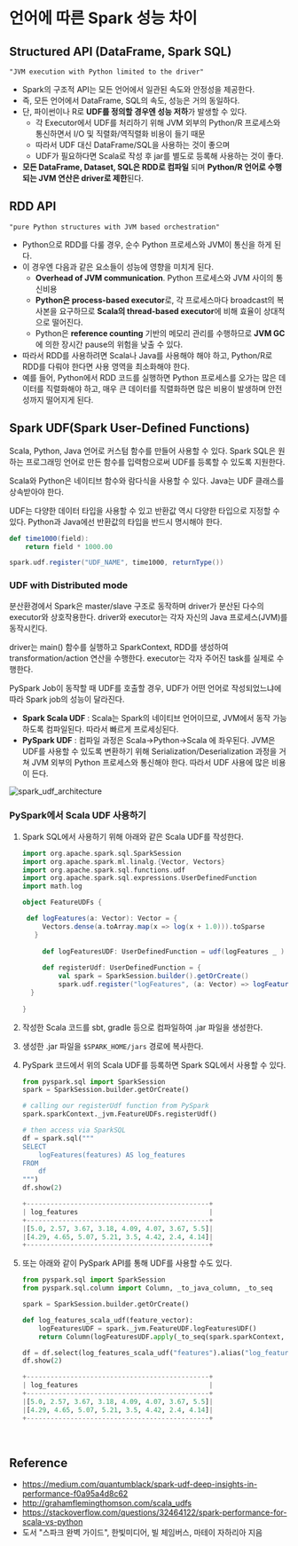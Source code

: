 
# 언어에 따른 Spark 성능 차이


## Structured API (DataFrame, Spark SQL)

```
"JVM execution with Python limited to the driver"
```

- Spark의 구조적 API는 모든 언어에서 일관된 속도와 안정성을 제공한다.
- 즉, 모든 언어에서 DataFrame, SQL의 속도, 성능은 거의 동일하다.
- 단, 파이썬이나 R로 **UDF를 정의할 경우엔 성능 저하**가 발생할 수 있다.
  - 각 Executor에서 UDF를 처리하기 위해 JVM 외부의 Python/R 프로세스와 통신하면서  I/O 및 직렬화/역직렬화 비용이 들기 때문
  - 따라서 UDF 대신 DataFrame/SQL을 사용하는 것이 좋으며
  - UDF가 필요하다면 Scala로 작성 후 jar를 별도로 등록해 사용하는 것이 좋다.
- **모든 DataFrame, Dataset, SQL은 RDD로 컴파일** 되며 **Python/R 언어로 수행되는 JVM 연산은 driver로 제한**된다.


## RDD API

```
"pure Python structures with JVM based orchestration"
```

- Python으로 RDD를 다룰 경우, 순수 Python 프로세스와 JVM이 통신을 하게 된다.
- 이 경우엔 다음과 같은 요소들이 성능에 영향을 미치게 된다.
  - **Overhead of JVM communication**. Python 프로세스와 JVM 사이의 통신비용
  - **Python은 process-based executor**로, 각 프로세스마다 broadcast의 복사본을 요구하므로 **Scala의 thread-based executor**에 비해 효율이 상대적으로 떨어진다.
  - Python은 **reference counting** 기반의 메모리 관리를 수행하므로 **JVM GC**에 의한 장시간 pause의 위험을 낮출 수 있다.
- 따라서 RDD를 사용하려면 Scala나 Java를 사용해야 해야 하고, Python/R로 RDD를 다뤄야 한다면 사용 영역을 최소화해야 한다.
- 예를 들어, Python에서 RDD 코드를 실행하면 Python 프로세스를 오가는 많은 데이터를 직렬화해야 하고, 매우 큰 데이터를 직렬화하면 많은 비용이 발생하며 안전성까지 떨어지게 된다.



## Spark UDF(Spark User-Defined Functions)

Scala, Python, Java 언어로 커스텀 함수를 만들어 사용할 수 있다. Spark SQL은 원하는 프로그래밍 언어로 만든 함수를 입력함으로써 UDF를 등록할 수 있도록 지원한다. 

Scala와 Python은 네이티브 함수와 람다식을 사용할 수 있다. Java는 UDF 클래스를 상속받아야 한다.

UDF는 다양한 데이터 타입을 사용할 수 있고 반환값 역시 다양한 타입으로 지정할 수 있다. Python과 Java에선 반환값의 타입을 반드시 명시해야 한다.

```scala
def time1000(field):
	return field * 1000.00

spark.udf.register("UDF_NAME", time1000, returnType())
```




### UDF with Distributed mode

분산환경에서 Spark은 master/slave 구조로 동작하며 driver가 분산된 다수의 executor와 상호작용한다. driver와 executor는 각자 자신의 Java 프로세스(JVM)를 동작시킨다.

driver는 main() 함수를 실행하고 SparkContext, RDD를 생성하여 transformation/action 연산을 수행한다. executor는 각자 주어진 task를 실제로 수행한다.

PySpark Job이 동작할 때 UDF를 호출할 경우, UDF가 어떤 언어로 작성되었느냐에 따라 Spark job의 성능이 달라진다.

- **Spark Scala UDF** : Scala는 Spark의 네이티브 언어이므로, JVM에서 동작 가능하도록 컴파일된다. 따라서 빠르게 프로세싱된다.
- **PySpark UDF** : 컴파일 과정은 Scala->Python->Scala 에 좌우된다. JVM은 UDF를 사용할 수 있도록 변환하기 위해 Serialization/Deserialization 과정을 거쳐 JVM 외부의 Python 프로세스와 통신해야 한다. 따라서 UDF 사용에 많은 비용이 든다.

![spark_udf_architecture](https://github.com/dhkdn9192/data_engineer_career/blob/master/de/spark/img/spark_udf_architecture.png)



### PySpark에서 Scala UDF 사용하기

1. Spark SQL에서 사용하기 위해 아래와 같은 Scala UDF를 작성한다.

   ```scala
   import org.apache.spark.sql.SparkSession
   import org.apache.spark.ml.linalg.{Vector, Vectors}
   import org.apache.spark.sql.functions.udf
   import org.apache.spark.sql.expressions.UserDefinedFunction
   import math.log
   
   object FeatureUDFs {
   
   	def logFeatures(a: Vector): Vector = {
   	    Vectors.dense(a.toArray.map(x => log(x + 1.0))).toSparse
   	  }
   	  
     	def logFeaturesUDF: UserDefinedFunction = udf(logFeatures _ )
   	  
     	def registerUdf: UserDefinedFunction = {
     		val spark = SparkSession.builder().getOrCreate()
     		spark.udf.register("logFeatures", (a: Vector) => logFeatures(a))
     }
   	  
   }
   ```

2. 작성한 Scala 코드를 sbt, gradle 등으로 컴파일하여 .jar 파일을 생성한다.

3. 생성한 .jar 파일을 ```$SPARK_HOME/jars``` 경로에 복사한다.

4. PySpark 코드에서 위의 Scala UDF를 등록하면 Spark SQL에서 사용할 수 있다.

   ```python
   from pyspark.sql import SparkSession
   spark = SparkSession.builder.getOrCreate()
   
   # calling our registerUdf function from PySpark 
   spark.sparkContext._jvm.FeatureUDFs.registerUdf()
   
   # then access via SparkSQL
   df = spark.sql("""
   SELECT
       logFeatures(features) AS log_features
   FROM
       df
   """)
   df.show(2)
   
   +----------------------------------------------+
   | log_features                                 |
   +----------------------------------------------+
   |[5.0, 2.57, 3.67, 3.18, 4.09, 4.07, 3.67, 5.5]|
   |[4.29, 4.65, 5.07, 5.21, 3.5, 4.42, 2.4, 4.14]|
   +----------------------------------------------+
   ```

5. 또는 아래와 같이 PySpark API를 통해 UDF를 사용할 수도 있다.

   ```python
   from pyspark.sql import SparkSession
   from pyspark.sql.column import Column, _to_java_column, _to_seq 
   
   spark = SparkSession.builder.getOrCreate()
   
   def log_features_scala_udf(feature_vector): 
       logFeaturesUDF = spark._jvm.FeatureUDF.logFeaturesUDF() 
       return Column(logFeaturesUDF.apply(_to_seq(spark.sparkContext, [feature_vector], _to_java_column)))
   
   df = df.select(log_features_scala_udf("features").alias("log_features"))
   df.show(2)
   
   +----------------------------------------------+
   | log_features                                 |
   +----------------------------------------------+
   |[5.0, 2.57, 3.67, 3.18, 4.09, 4.07, 3.67, 5.5]|
   |[4.29, 4.65, 5.07, 5.21, 3.5, 4.42, 2.4, 4.14]|
   +----------------------------------------------+
   ```

   

<br>



## Reference

- https://medium.com/quantumblack/spark-udf-deep-insights-in-performance-f0a95a4d8c62
- http://grahamflemingthomson.com/scala_udfs
- https://stackoverflow.com/questions/32464122/spark-performance-for-scala-vs-python
- 도서 "스파크 완벽 가이드", 한빛미디어, 빌 체임버스, 마테이 자하리아 지음
